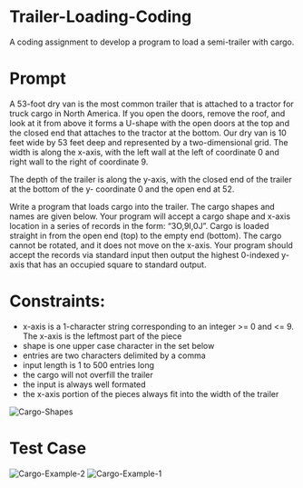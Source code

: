 # Trailer-Loading-Coding
A coding assignment to develop a program to load a semi-trailer with cargo. 

# Prompt
A 53-foot dry van is the most common trailer that is attached to a tractor for truck cargo in North
America. If you open the doors, remove the roof, and look at it from above it forms a U-shape with the
open doors at the top and the closed end that attaches to the tractor at the bottom.
Our dry van is 10 feet wide by 53 feet deep and represented by a two-dimensional grid. The width is
along the x-axis, with the left wall at the left of coordinate 0 and right wall to the right of coordinate 9.

The depth of the trailer is along the y-axis, with the closed end of the trailer at the bottom of the y-
coordinate 0 and the open end at 52.

Write a program that loads cargo into the trailer. The cargo shapes and names are given below. Your
program will accept a cargo shape and x-axis location in a series of records in the form: “3O,9I,0J”.
Cargo is loaded straight in from the open end (top) to the empty end (bottom). The cargo cannot be
rotated, and it does not move on the x-axis.
Your program should accept the records via standard input then output the highest 0-indexed y-axis that
has an occupied square to standard output.



# Constraints:
* x-axis is a 1-character string corresponding to an integer >= 0 and <= 9. The x-axis is the leftmost
part of the piece
* shape is one upper case character in the set below
* entries are two characters delimited by a comma
* input length is 1 to 500 entries long
* the cargo will not overfill the trailer
* the input is always well formated
* the x-axis portion of the pieces always fit into the width of the trailer
  

![Cargo-Shapes](https://github.com/user-attachments/assets/fd81f472-4fbc-46fe-b1c6-a2842283c062)

# Test Case

  ![Cargo-Example-2](https://github.com/user-attachments/assets/66ce1411-00c7-4e53-b81c-2c6d8d93a212)
  ![Cargo-Example-1](https://github.com/user-attachments/assets/bb9859d4-0fbd-4cf2-b9c7-ee6d6368536c)

